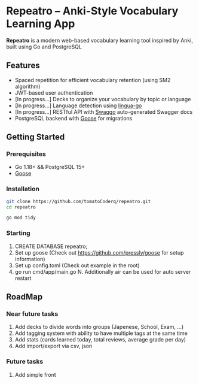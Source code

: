 # Repeatro – Anki-Style Vocabulary Learning App

**Repeatro** is a modern web-based vocabulary learning tool inspired by Anki, built using Go and PostgreSQL

## Features

- Spaced repetition for efficient vocabulary retention (using SM2 algorithm)
- JWT-based user authentication
- [In progress...] Decks to organize your vocabulary by topic or language
- [In progress...] Language detection using [lingua-go](https://github.com/pemistahl/lingua-go)
- [In progress...] RESTful API with [Swaggo](https://github.com/swaggo/swag) auto-generated Swagger docs
- PostgreSQL backend with [Goose](https://github.com/pressly/goose) for migrations

## Getting Started

### Prerequisites

- Go 1.18+ && PostgreSQL 15+
- [Goose](https://github.com/pressly/goose)

### Installation

```bash
git clone https://github.com/tomatoCoderq/repeatro.git
cd repeatro

go mod tidy
```

### Starting
1. CREATE DATABASE repeatro;
2. Set up goose (Check out https://github.com/pressly/goose for setup information)
3. Set up config.toml (Check out example in the root)
4. go run cmd/app/main.go
N. Additionally air can be used for auto server restart

## RoadMap

### Near future tasks
1. Add decks to divide words into groups (Japenese, School, Exam, ...)
2. Add tagging system with ability to have multiple tags at the same time 
3. Add stats (cards learned today, total reviews, average grade per day)
4. Add import/export via csv, json

### Future tasks
1. Add simple front